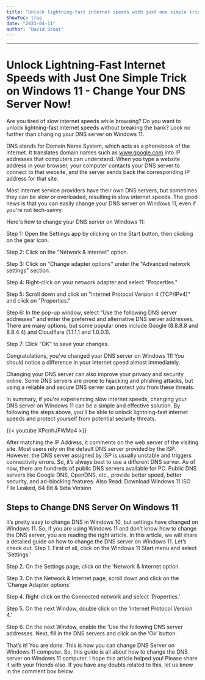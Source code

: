 ```yaml
---
title: "Unlock lightning-fast internet speeds with just one simple trick on Windows 11 - Change your DNS Server Now!"
ShowToc: true 
date: "2023-04-11"
author: "David Stout"
---
```

*****
# Unlock Lightning-Fast Internet Speeds with Just One Simple Trick on Windows 11 - Change Your DNS Server Now!

Are you tired of slow internet speeds while browsing? Do you want to unlock lightning-fast internet speeds without breaking the bank? Look no further than changing your DNS server on Windows 11.

DNS stands for Domain Name System, which acts as a phonebook of the internet. It translates domain names such as www.google.com into IP addresses that computers can understand. When you type a website address in your browser, your computer contacts your DNS server to connect to that website, and the server sends back the corresponding IP address for that site.

Most internet service providers have their own DNS servers, but sometimes they can be slow or overloaded, resulting in slow internet speeds. The good news is that you can easily change your DNS server on Windows 11, even if you're not tech-savvy.

Here's how to change your DNS server on Windows 11:

Step 1: Open the Settings app by clicking on the Start button, then clicking on the gear icon.

Step 2: Click on the "Network & internet" option.

Step 3: Click on "Change adapter options" under the "Advanced network settings" section.

Step 4: Right-click on your network adapter and select "Properties."

Step 5: Scroll down and click on "Internet Protocol Version 4 (TCP/IPv4)" and click on "Properties."

Step 6: In the pop-up window, select "Use the following DNS server addresses" and enter the preferred and alternative DNS server addresses. There are many options, but some popular ones include Google (8.8.8.8 and 8.8.4.4) and Cloudflare (1.1.1.1 and 1.0.0.1).

Step 7: Click "OK" to save your changes.

Congratulations, you've changed your DNS server on Windows 11! You should notice a difference in your internet speed almost immediately.

Changing your DNS server can also improve your privacy and security online. Some DNS servers are prone to hijacking and phishing attacks, but using a reliable and secure DNS server can protect you from these threats.

In summary, if you're experiencing slow internet speeds, changing your DNS server on Windows 11 can be a simple and effective solution. By following the steps above, you'll be able to unlock lightning-fast internet speeds and protect yourself from potential security threats.

{{< youtube XPcnhJFWMa4 >}} 



After matching the IP Address, it comments on the web server of the visiting site. Most users rely on the default DNS server provided by the ISP. However, the DNS server assigned by ISP is usually unstable and triggers connectivity errors.
So, it’s always best to use a different DNS server. As of now, there are hundreds of public DNS servers available for PC. Public DNS servers like Google DNS, OpenDNS, etc., provide better speed, better security, and ad-blocking features.
Also Read: Download Windows 11 ISO File Leaked, 64 Bit & Beta Version

 
## Steps to Change DNS Server On Windows 11


It’s pretty easy to change DNS in Windows 10, but settings have changed on Windows 11. So, if you are using Windows 11 and don’t know how to change the DNS server, you are reading the right article.
In this article, we will share a detailed guide on how to change the DNS server on Windows 11. Let’s check out.
Step 1. First of all, click on the Windows 11 Start menu and select ‘Settings.’

Step 2. On the Settings page, click on the ‘Network & Internet option.

Step 3. On the Network & Internet page, scroll down and click on the ‘Change Adapter options’

Step 4. Right-click on the Connected network and select ‘Properties.’

Step 5. On the next Window, double click on the ‘Internet Protocol Version 4.’

Step 6. On the next Window, enable the ‘Use the following DNS server addresses. Next, fill in the DNS servers and click on the ‘Ok’ button.

That’s it! You are done. This is how you can change DNS Server on Windows 11 computer.
So, this guide is all about how to change the DNS server on Windows 11 computer. I hope this article helped you! Please share it with your friends also. If you have any doubts related to this, let us know in the comment box below.




